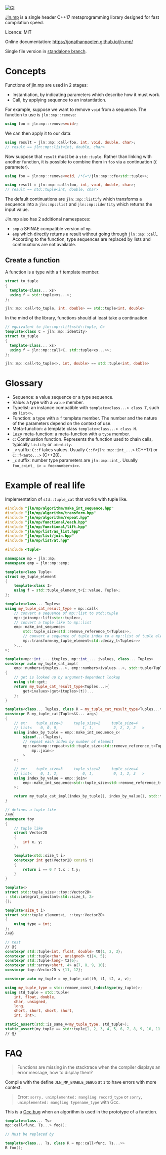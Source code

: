 [![CI](https://github.com/jonathanpoelen/jln.mp/workflows/CI/badge.svg?branch=master&event=push)](https://github.com/jonathanpoelen/jln.mp/actions?query=workflow%3ACI)

[Jln.mp](https://github.com/jonathanpoelen/jln.mp) is a single header C++17 metaprogramming library designed for fast compilation speed.

Licence: MIT

Online documentation: https://jonathanpoelen.github.io/jln.mp/

Single file version in [standalone branch](https://github.com/jonathanpoelen/jln.mp/tree/standalone).

# Concepts

Functions of jln.mp are used in 2 stages:

- Instantiation, by indicating parameters which describe how it must work.
- Call, by applying sequence to an instantiation.

For example, suppose we want to remove `void` from a sequence. The function to use is `jln::mp::remove`:

```cpp
using foo = jln:mp::remove<void>;
```

We can then apply it to our data:

```cpp
using result = jln::mp::call<foo, int, void, double, char>;
// result == jln::mp::list<int, double, char>
```

Now suppose that `result` must be a `std::tuple`. Rather than linking with another function, it is possible to combine them in `foo` via a continuation (`C` parameter).

```cpp
using foo = jln:mp::remove<void, /*C=*/jln::mp::cfe<std::tuple>>;

using result = jln::mp::call<foo, int, void, double, char>;
// result == std::tuple<int, double, char>
```

The default continuations are `jln::mp::listify` which transforms a sequence into a `jln::mp::list` and `jln::mp::identity` which returns the input value.


Jln.mp also has 2 additional namespaces:

- `smp` a SFINAE compatible version of `mp`.
- `emp` which directly returns a result without going through `jln::mp::call`. According to the function, type sequences are replaced by lists and continuations are not available.


## Create a function

A function is a type with a `f` template member.

```cpp
struct to_tuple
{
  template<class... xs>
  using f = std::tuple<xs...>;
};

jln::mp::call<to_tuple, int, double> == std::tuple<int, double>
```

In the mind of the library, functions should at least take a continuation.

```cpp
// equivalent to jln::mp::lift<std::tuple, C>
template<class C = jln::mp::identity>
struct to_tuple
{
  template<class... xs>
  using f = jln::mp::call<C, std::tuple<xs...>>;
};

jln::mp::call<to_tuple<>, int, double> == std::tuple<int, double>
```


# Glossary

- Sequence: a value sequence or a type sequence.
- Value: a type with a `value` member.
- Typelist: an instance compatible with `template<class...> class T`, such as `list<>`.
- Function: a type with a `f` template member. The number and the nature of the parameters depend on the context of use.
- Meta-function: a template class `template<class...> class M`.
- Lazy meta-function: a meta-function with a `type` member.
- `C`: Continuation function. Represents the function used to chain calls, typically `listify` or `identity`.
- `_v` suffix: `C::f` takes values. Usually `C::f<jln::mp::int_...>` (C++17) or `C::f<auto...>` (C++20).
- `_c` suffix: number type parameters are `jln::mp::int_`. Usually `foo_c<int_ i> = foo<number<i>>`.


# Example of real life

Implementation of `std::tuple_cat` that works with tuple like.

```cpp
#include "jln/mp/algorithm/make_int_sequence.hpp"
#include "jln/mp/algorithm/transform.hpp"
#include "jln/mp/algorithm/repeat.hpp"
#include "jln/mp/functional/each.hpp"
#include "jln/mp/functional/lift.hpp"
#include "jln/mp/list/as_list.hpp"
#include "jln/mp/list/join.hpp"
#include "jln/mp/list/at.hpp"

#include <tuple>

namespace mp = jln::mp;
namespace emp = jln::mp::emp;

template<class Tuple>
struct my_tuple_element
{
    template<class I>
    using f = std::tuple_element_t<I::value, Tuple>;
};

template<class... Tuples>
using my_tuple_cat_result_type = mp::call<
    // convert a sequence of mp::list to std::tuple
    mp::join<mp::lift<std::tuple>>,
    // convert a tuple like to mp::list
    emp::make_int_sequence<
        std::tuple_size<std::remove_reference_t<Tuples>>,
        // convert a sequence of tuple index to a mp::list of tuple element
        mp::transform<my_tuple_element<std::decay_t<Tuples>>>
    >...
>;

template<mp::int_... ituples, mp::int_... ivalues, class... Tuples>
constexpr auto my_tuple_cat_impl(
    emp::numbers<ituples...>, emp::numbers<ivalues...>, std::tuple<Tuples...> t)
{
    // get is looked up by argument-dependent lookup
    using std::get;
    return my_tuple_cat_result_type<Tuples...>{
        get<ivalues>(get<ituples>(t))...
    };
}

template<class... Tuples, class R = my_tuple_cat_result_type<Tuples...>>
constexpr R my_tuple_cat(Tuples&&... args)
{
    // ex:    tuple_size=3     tuple_size=2     tuple_size=4
    // list<    0, 0, 0,           1, 1,         2, 2, 2, 2   >
    using index_by_tuple = emp::make_int_sequence_c<
        sizeof...(Tuples),
        // repeat each index by number of element
        mp::each<mp::repeat<std::tuple_size<std::remove_reference_t<Tuples>>>...,
            mp::join<>
        >
    >;

    // ex:    tuple_size=3     tuple_size=2     tuple_size=4
    // list<    0, 1, 2,           0, 1,         0, 1, 2, 3   >
    using index_by_value = emp::join<
        emp::make_int_sequence<std::tuple_size<std::remove_reference_t<Tuples>>>...
    >;

    return my_tuple_cat_impl(index_by_tuple{}, index_by_value{}, std::tuple<Tuples&&...>(args...));
}

// defines a tuple like
//@{
namespace toy
{
    // tuple like
    struct Vector2D
    {
        int x, y;
    };

    template<std::size_t i>
    constexpr int get(Vector2D const& t)
    {
        return i == 0 ? t.x : t.y;
    }
}

template<>
struct std::tuple_size<::toy::Vector2D>
: std::integral_constant<std::size_t, 2>
{};

template<size_t i>
struct std::tuple_element<i, ::toy::Vector2D>
{
    using type = int;
};
//@}

// test
// @{
constexpr std::tuple<int, float, double> t0{1, 2, 3};
constexpr std::tuple<char, unsigned> t1{4, 5};
constexpr std::tuple<long> t2{6};
constexpr std::array<short, 4> a{7, 8, 9, 10};
constexpr toy::Vector2D v {11, 12};

constexpr auto my_tuple = my_tuple_cat(t0, t1, t2, a, v);

using my_tuple_type = std::remove_const_t<decltype(my_tuple)>;
using std_tuple = std::tuple<
    int, float, double,
    char, unsigned,
    long,
    short, short, short, short,
    int, int>;

static_assert(std::is_same_v<my_tuple_type, std_tuple>);
static_assert(my_tuple == std::tuple{1, 2, 3, 4, 5, 6, 7, 8, 9, 10, 11, 12});
// @}
```

# FAQ

> Functions are missing in the stacktrace when the compiler displays an error message, how to display them?

Compile with the define `JLN_MP_ENABLE_DEBUG` at `1` to have errors with more context.

> Error: `sorry, unimplemented: mangling record_type` or `sorry, unimplemented: mangling typename_type` with Gcc.

This is a [Gcc bug](https://gcc.gnu.org/bugzilla/show_bug.cgi?id=95299) when an algorithm is used in the prototype of a function.

```cpp
template<class... Ts>
mp::call<func, Ts...> foo();

// Must be replaced by

template<class... Ts, class R = mp::call<func, Ts...>>
R foo();
```
